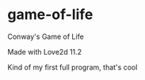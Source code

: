 # game-of-life
Conway's Game of Life

Made with Love2d 11.2

Kind of my first full program, that's cool
